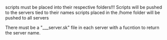 scripts must be placed into their respective folders!!!
Scripts will be pushed to the servers tied to their names
scripts placed in the /home folder will be pushed to all servers

There must be a "___server.sk" file in each server with a fucntion to return the server name.